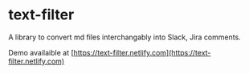 # text-filter
A library to convert md files interchangably into Slack, Jira comments.

Demo availaible at [https://text-filter.netlify.com](https://text-filter.netlify.com)
